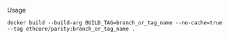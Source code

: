 Usage

```docker build --build-arg BUILD_TAG=branch_or_tag_name --no-cache=true --tag ethcore/parity:branch_or_tag_name .```
